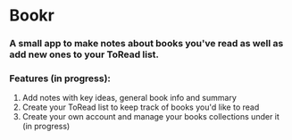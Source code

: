 # Bookr
### A small app to make notes about books you've read as well as add new ones to your ToRead list.

### Features (in progress):
1. Add notes with key ideas, general book info and summary
2. Create your ToRead list to keep track of books you'd like to read
3. Create your own account and manage your books collections under it (in progress)
